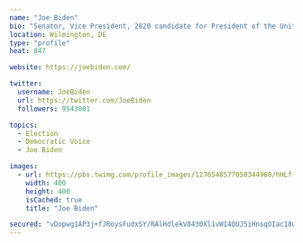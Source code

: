 ```yaml
---
name: "Joe Biden"
bio: "Senator, Vice President, 2020 candidate for President of the United States, husband to @DrBiden, proud father & grandfather. Loves ice cream, aviators & @Amtrak"
location: Wilmington, DE
type: "profile"
heat: 847

website: https://joebiden.com/

twitter:
  username: JoeBiden
  url: https://twitter.com/JoeBiden
  followers: 9543001

topics:
  - Election
  - Democratic Voice
  - Joe Biden

images:
  - url: https://pbs.twimg.com/profile_images/1276548577058344960/hHLf-P8l_400x400.jpg
    width: 400
    height: 400
    isCached: true
    title: "Joe Biden"

secured: "vDopwg1AP3j+fJRoysFudxSY/RAlHdlekV8430Xl1vWI4QUJ5iHnsqOIac18waLkgmTYV2COkmz4gMAmEncCEP33UUfN7+FOvFuUgG69hURnPZR7ItPJ9X/5fLVHamfgSQIRSeNA3G5vAEHNB+AtvKzRCH8xcRwt0VHRYCA0IqqKpVnN1SlCKmYokVZ33NY1mZOAKLjaYy08T3LBN2yVf4sXtatLQr0UvwCOw6N+vvbIWgrWGe04e/tTb2GXjSLtTKpy1InOURQ5HDaMI8lUsxbG9vJi9TAqVawoGnXpLTZ05y9mge8q1HWXqiHxWGhT6l9XNF+LVj6fLmdx3JHtzMVKoB/jyttJrfp0MwqcAGBnYtwXq+/Z1LtRv9mgUgLj;dF3S6RxCsJs4tmFkEuNu1w=="
---
```


